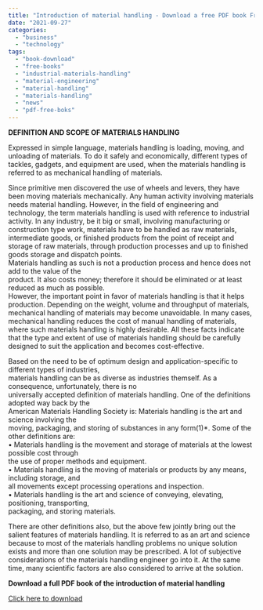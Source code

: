 ```yaml
---
title: "Introduction of material handling - Download a free PDF book Free"
date: "2021-09-27"
categories: 
  - "business"
  - "technology"
tags: 
  - "book-download"
  - "free-books"
  - "industrial-materials-handling"
  - "material-engineering"
  - "material-handling"
  - "materials-handling"
  - "news"
  - "pdf-free-boks"
---
```


**DEFINITION AND SCOPE OF MATERIALS HANDLING**

Expressed in simple language, materials handling is loading, moving, and unloading of materials. To do it safely and economically, different types of tackles, gadgets, and equipment are used, when the materials handling is referred to as mechanical handling of materials.

Since primitive men discovered the use of wheels and levers, they have been moving materials mechanically. Any human activity involving materials needs material handling. However, in the field of engineering and technology, the term materials handling is used with reference to industrial activity. In any industry, be it big or small, involving manufacturing or construction type work, materials have to be handled as raw materials, intermediate goods, or finished products from the point of receipt and storage of raw materials, through production processes and up to finished goods storage and dispatch points.  
Materials handling as such is not a production process and hence does not add to the value of the  
product. It also costs money; therefore it should be eliminated or at least reduced as much as possible.  
However, the important point in favor of materials handling is that it helps production. Depending on the weight, volume and throughput of materials, mechanical handling of materials may become unavoidable. In many cases, mechanical handling reduces the cost of manual handling of materials, where such materials handling is highly desirable. All these facts indicate that the type and extent of use of materials handling should be carefully designed to suit the application and becomes cost-effective.

Based on the need to be of optimum design and application-specific to different types of industries,  
materials handling can be as diverse as industries themself. As a consequence, unfortunately, there is no  
universally accepted definition of materials handling. One of the definitions adopted way back by the  
American Materials Handling Society is: Materials handling is the art and science involving the  
moving, packaging, and storing of substances in any form(1)\*. Some of the other definitions are:  
• Materials handling is the movement and storage of materials at the lowest possible cost through  
the use of proper methods and equipment.  
• Materials handling is the moving of materials or products by any means, including storage, and  
all movements except processing operations and inspection.  
• Materials handling is the art and science of conveying, elevating, positioning, transporting,  
packaging, and storing materials.

There are other definitions also, but the above few jointly bring out the salient features of materials handling. It is referred to as an art and science because to most of the materials handling problems no unique solution exists and more than one solution may be prescribed. A lot of subjective considerations of the materials handling engineer go into it. At the same time, many scientific factors are also considered to arrive at the solution.

**Download a full PDF book of the introduction of material handling**

[Click here to download](https://drive.google.com/file/d/0B3kRjoDG8NPuNGVRRzRZOXJ3SG8/view?usp=sharing&resourcekey=0-vc_YHaXt0i4nP_SGGKK1fQ)
